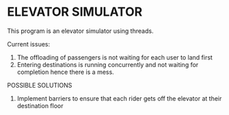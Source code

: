 # ELEVATOR SIMULATOR 

This program is an elevator simulator using threads. 

Current issues:
1. The offloading of passengers is not waiting for each user to land first
2. Entering destinations is running concurrently and not waiting for completion hence there is a mess. 

POSSIBLE SOLUTIONS
1. Implement barriers to ensure that each rider gets off the elevator at their destination floor


